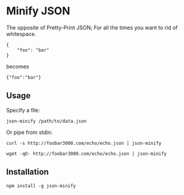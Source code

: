 Minify JSON
===

The opposite of Pretty-Print JSON;
For all the times you want to rid of whitespace. 

    {
        "foo": "bar"
    }

becomes

    {"foo":"bar"}

Usage
---

Specify a file:

    json-minify /path/to/data.json

Or pipe from stdin:

    curl -s http://foobar3000.com/echo/echo.json | json-minify

    wget -qO- http://foobar3000.com/echo/echo.json | json-minify

Installation
---

    npm install -g json-minify
